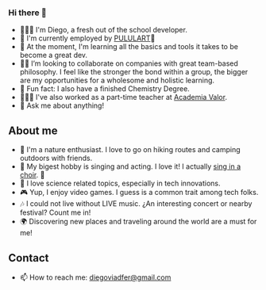 ### Hi there 👋

- 👨🏻‍💻 I'm Diego, a fresh out of the school developer. 
- 🔭 I'm currently employed by [PULULART](https://pululart.es/)💜
- 🌱 At the moment, I'm learning all the basics and tools it takes to be become a great dev.
- 🤝🏻 I’m looking to collaborate on companies with great team-based philosophy. I feel like the stronger the bond within a group, the bigger are my opportunities for a wholesome and holistic learning.
- 🧪 Fun fact: I also have a finished Chemistry Degree.
- 👨🏻‍🏫 I've also worked as a part-time teacher at [Academia Valor](https://academiavalor.com/). 
- 💬 Ask me about anything!

## About me

- 🌳 I'm a nature enthusiast. I love to go on hiking routes and camping outdoors with friends.
- 🎤 My bigest hobby is singing and acting. I love it! I actually [sing in a choir](https://www.instagram.com/elacordesecreto/?hl=en). 🤫
- 🔬 I love science related topics, especially in tech innovations.
- 🎮 Yup, I enjoy video games. I guess is a common trait among tech folks.
- 🎶 I could not live without LIVE music. ¿An interesting concert or nearby festival? Count me in!
- 🌍 Discovering new places and traveling around the world are a must for me!

## Contact

- 📫 How to reach me: diegoviadfer@gmail.com

